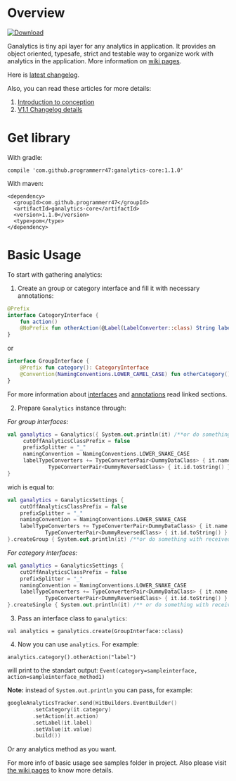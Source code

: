 # Overview
[ ![Download](https://api.bintray.com/packages/programmerr47/maven/ganalytics-core/images/download.svg) ](https://bintray.com/programmerr47/maven/ganalytics-core/_latestVersion)


Ganalytics is tiny api layer for any analytics in application. It provides an object oriented, typesafe, strict and testable way to organize work with analytics in the application. More information on [wiki pages](https://github.com/programmerr47/ganalytics/wiki).

Here is [latest changelog](https://github.com/programmerr47/ganalytics/releases/tag/v1.1).

Also, you can read these articles for more details:
1) [Introduction to conception](https://medium.com/@programmerr47/declarative-analytics-ganalytics-4cb927b98be8)
2) [V1.1 Changelog details](https://medium.com/@programmerr47/effective-application-analytic-832f950232b9)

# Get library
With gradle:
```
compile 'com.github.programmerr47:ganalytics-core:1.1.0'
```

With maven:
```
<dependency>
  <groupId>com.github.programmerr47</groupId>
  <artifactId>ganalytics-core</artifactId>
  <version>1.1.0</version>
  <type>pom</type>
</dependency>
```

# Basic Usage
To start with gathering analytics:
1. Create an group or category interface and fill it with necessary annotations:
```kotlin
@Prefix
interface CategoryInterface {
    fun action()
    @NoPrefix fun otherAction(@Label(LabelConverter::class) String label)
}
```
or
```kotlin
interface GroupInterface {
    @Prefix fun category(): CategoryInterface
    @Convention(NamingConventions.LOWER_CAMEL_CASE) fun otherCategory(): OtherCategoryInterface
}
```
For more information about [interfaces](https://github.com/programmerr47/ganalytics/wiki/Interfaces) and [annotations](https://github.com/programmerr47/ganalytics/wiki/Annotations) read linked sections.

2. Prepare `Ganalytics` instance through:

_For group interfaces:_
```kotlin
val ganalytics = Ganalytics({ System.out.println(it) /**or do something with received incoming events**/ }) {
     cutOffAnalyticsClassPrefix = false
     prefixSplitter = "_"
     namingConvention = NamingConventions.LOWER_SNAKE_CASE
     labelTypeConverters += TypeConverterPair<DummyDataClass> { it.name } +
             TypeConverterPair<DummyReversedClass> { it.id.toString() } 
}
```
wich is equal to:
```kotlin
val ganalytics = GanalyticsSettings {
    cutOffAnalyticsClassPrefix = false
    prefixSplitter = "_"
    namingConvention = NamingConventions.LOWER_SNAKE_CASE
    labelTypeConverters += TypeConverterPair<DummyDataClass> { it.name } +
            TypeConverterPair<DummyReversedClass> { it.id.toString() }
}.createGroup { System.out.println(it) /**or do something with received incoming events**/ }
```

_For category interfaces:_
```kotlin
val ganalytics = GanalyticsSettings {
    cutOffAnalyticsClassPrefix = false
    prefixSplitter = "_"
    namingConvention = NamingConventions.LOWER_SNAKE_CASE
    labelTypeConverters += TypeConverterPair<DummyDataClass> { it.name } +
            TypeConverterPair<DummyReversedClass> { it.id.toString() }
}.createSingle { System.out.println(it) /** or do something with received incoming events**/ }
```

3. Pass an interface class to `ganalytics`: 

`val analytics = ganalytics.create(GroupInterface::class)`

4. Now you can use `analytics`. For example:

`analytics.category().otherAction("label")`

will print to the standart output: `Event(category=sampleinterface, action=sampleinterface_method1)`

**Note:** instead of `System.out.println` you can pass, for example:

```kotlin 
googleAnalyticsTracker.send(HitBuilders.EventBuilder()
        .setCategory(it.category)
        .setAction(it.action)
        .setLabel(it.label)
        .setValue(it.value)
        .build())
```

Or any analytics method as you want.

For more info of basic usage see samples folder in project.
Also please visit [the wiki pages](https://github.com/programmerr47/ganalytics/wiki) to know more details.
